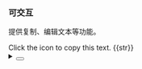 ### 可交互

提供复制、编辑文本等功能。

<div class="cell-demo vp-raw">
  <yc-typography>
    <yc-typography-paragraph copyable>
      Click the icon to copy this text.
    </yc-typography-paragraph>
    <yc-typography-paragraph
      editable
      v-model:editText="str"
    >
      {{str}}
    </yc-typography-paragraph>
  </yc-typography>
</div>

<script setup>
import { ref } from 'vue';
const str = ref('Click the icon to edit this text.');
</script>

<details>
<summary>
 <button class="code-btn"  >
    <icon-code />
 </button>
</summary>

```vue
<template>
  <yc-typography>
    <yc-typography-paragraph copyable>
      Click the icon to copy this text.
    </yc-typography-paragraph>
    <yc-typography-paragraph
      editable
      v-model:editText="str">
      {{ str }}
    </yc-typography-paragraph>
  </yc-typography>
</template>

<script setup>
import { ref } from 'vue';
const str = ref('Click the icon to edit this text.');
</script>
```

</details>

